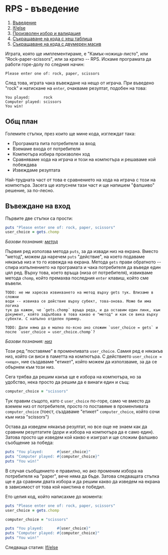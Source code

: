 # RPS - въведение

1. [Въведение](01_rps_intro.md)
1. [If/else](02_rps_if_else.md)
1. [Произволен избор и валидация](03_rps_random_choice_and_validation.md)
1. [Съкращаване на кода с хеш таблица](04_rps_hash.md)
1. [Съкращаване на кода с двумерен масив](05_rps_table.md)

Играта, която ще имплементираме, е "Камък-ножица-листо", или "Rock-paper-scissors", или за кратко -- RPS. Искаме програмата да работи горе-долу по следния начин:

    Please enter one of: rock, paper, scissors

След това, играта чака въвеждане на нещо от играча. При въведено "rock" и натискане на `enter`, очакваме резултат, подобен на това:

    You played:      rock
    Computer played: scissors
    You win!

## Общ план

Големите стъпки, през които ще мине кода, изглеждат така:

- Програмата пита потребителя за вход
- Вземаме входа от потребителя
- Компютъра избира произволен ход
- Сравняваме хода на играча и този на компютъра и решаваме кой побеждава
- Извеждаме резултата

Най-трудната част от това е сравнението на хода на играча с този на компютъра. Засега ще изпуснем тази част и ще напишем "фалшиво" решение, за по-лесно.

## Въвеждане на вход

Първите две стъпки са прости:

``` ruby
puts "Please enter one of: rock, paper, scissors"
user_choice = gets.chomp
```

*Базови познания: [метод](methods.md)*

Първия ред използва метода `puts`, за да извади низ на екрана. Вместо "метод", можем да наречем `puts` "действие", на което подаваме някакъв низ и то го извежда на екрана. Метода `gets` прави обратното -- спира изпълнението на програмата и чака потребителя да въведе един цял ред. Върху това, което връща (низа от потребителя), извикваме метода `chomp`, който премахва последния `enter` клавиш, който сме въвели.

    TODO: не ми харесва извикването на метод върху gets тук. Влизаме в сложни
    води -- извиква се действие върху субект, това-онова. Може би има логика
    тук да кажем, че `gets.chomp` връща реда, и да оставим един линк, към
    документ, който задълбава в това какво е "метод" и как се вика върху
    субекти. С напълно отделен пример.

    TODO: Дали няма да е малко по-ясно ако сложим `user_choice = gets` и после `user_choice = user_choice.chomp`?

*Базови познания: [низ](strings.md)*

Този ред "поставяме" в променливата `user_choice`. Самия ред е някакъв низ, който си виси в паметта на компютъра. С действието `user_choice = <нещо>`, ние създаваме "етикет", който можем да използваме, за да се обърнем към този низ.

Сега трябва да решим какъв ще е избора на компютъра, но за удобство, нека просто да решим да е винаги един и същ:

``` ruby
computer_choice = "scissors"
```

Тук правим същото, като с `user_choice` по-горе, само че вместо да вземем низ от потребителя, просто го поставяме в променливата `computer_choice` (тоест, създаваме "етикет" `computer_choice`, който сочи към низа "scissors")

Остава да изведем някакъв резултат, но все още не знаем как да сравним резултатите (дори и избора на компютъра да е само един). Затова просто ще изведем кой какво е изиграл и ще сложим фалшиво съобщение за победа:

``` ruby
puts "You played:      #{user_choice}"
puts "Computer played: #{computer_choice}"
puts "You win!"
```

В случая съобщението е правилно, но ако променим избора на потребителя на "paper", вече няма да бъде. Затова следващата стъпка ще е да сравним двата избора и да решим какво да изведем на екрана в зависимост от това кой наистина е победил.

Ето целия код, който написахме до момента:

``` ruby
puts "Please enter one of: rock, paper, scissors"
user_choice = gets.chomp

computer_choice = "scissors"

puts "You played:      #{user_choice}"
puts "Computer played: #{computer_choice}"
puts "You win!"
```

Следваща статия: [If/else](02_rps_if_else.md)
